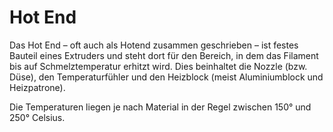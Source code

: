 # Hot End

Das Hot End – oft auch als Hotend zusammen geschrieben – ist festes Bauteil eines Extruders und steht dort für den Bereich, in dem das Filament bis auf Schmelztemperatur erhitzt wird. Dies beinhaltet die Nozzle (bzw. Düse), den Temperaturfühler und den Heizblock (meist Aluminiumblock und Heizpatrone).

Die Temperaturen liegen je nach Material in der Regel zwischen 150° und 250° Celsius.
